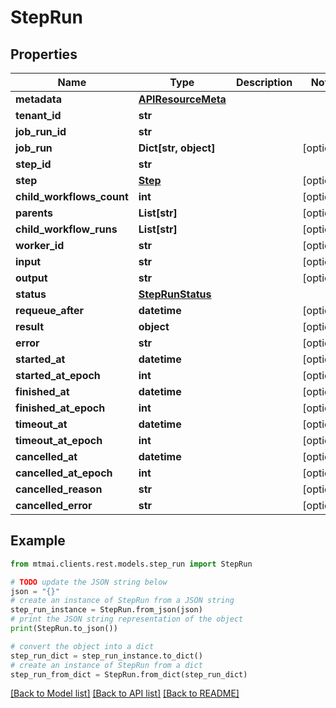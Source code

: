 # StepRun


## Properties

Name | Type | Description | Notes
------------ | ------------- | ------------- | -------------
**metadata** | [**APIResourceMeta**](APIResourceMeta.md) |  | 
**tenant_id** | **str** |  | 
**job_run_id** | **str** |  | 
**job_run** | **Dict[str, object]** |  | [optional] 
**step_id** | **str** |  | 
**step** | [**Step**](Step.md) |  | [optional] 
**child_workflows_count** | **int** |  | [optional] 
**parents** | **List[str]** |  | [optional] 
**child_workflow_runs** | **List[str]** |  | [optional] 
**worker_id** | **str** |  | [optional] 
**input** | **str** |  | [optional] 
**output** | **str** |  | [optional] 
**status** | [**StepRunStatus**](StepRunStatus.md) |  | 
**requeue_after** | **datetime** |  | [optional] 
**result** | **object** |  | [optional] 
**error** | **str** |  | [optional] 
**started_at** | **datetime** |  | [optional] 
**started_at_epoch** | **int** |  | [optional] 
**finished_at** | **datetime** |  | [optional] 
**finished_at_epoch** | **int** |  | [optional] 
**timeout_at** | **datetime** |  | [optional] 
**timeout_at_epoch** | **int** |  | [optional] 
**cancelled_at** | **datetime** |  | [optional] 
**cancelled_at_epoch** | **int** |  | [optional] 
**cancelled_reason** | **str** |  | [optional] 
**cancelled_error** | **str** |  | [optional] 

## Example

```python
from mtmai.clients.rest.models.step_run import StepRun

# TODO update the JSON string below
json = "{}"
# create an instance of StepRun from a JSON string
step_run_instance = StepRun.from_json(json)
# print the JSON string representation of the object
print(StepRun.to_json())

# convert the object into a dict
step_run_dict = step_run_instance.to_dict()
# create an instance of StepRun from a dict
step_run_from_dict = StepRun.from_dict(step_run_dict)
```
[[Back to Model list]](../README.md#documentation-for-models) [[Back to API list]](../README.md#documentation-for-api-endpoints) [[Back to README]](../README.md)


